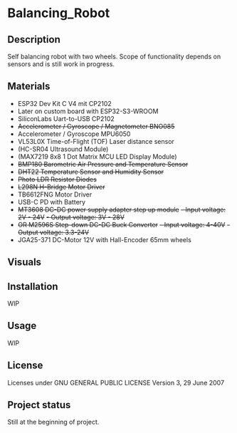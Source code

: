 # Balancing_Robot

## Description
Self balancing robot with two wheels. Scope of functionality depends on sensors and is still work in progress.


## Materials
- ESP32 Dev Kit C V4 mit CP2102
- Later on custom board with ESP32-S3-WROOM
- SiliconLabs Uart-to-USB CP2102
- ~~Accelerometer / Gyroscope / Magnetometer BNO085~~
- Accelerometer / Gyroscope MPU6050
- VL53L0X Time-of-Flight (TOF) Laser distance sensor
- (HC-SR04 Ultrasound Module)
- (MAX7219 8x8 1 Dot Matrix MCU LED Display Module)
- ~~BMP180 Barometric Air Pressure and Temperature Sensor~~
- ~~DHT22 Temperature Sensor and Humidity Sensor~~
- ~~Photo LDR Resistor Diodes~~
- ~~L298N H-Bridge Motor Driver~~
- TB6612FNG Motor Driver
- USB-C PD with Battery
- ~~MT3608 DC-DC power supply adapter step up module~~
    ~~- Input voltage: 2V - 24V~~
    ~~- Output voltage: 3V - 28V~~
- ~~OR M2596S Step-down DC-DC Buck Converter~~
    ~~-  Input voltage: 4-40V~~
    ~~-  Output voltage: 3.3-24V~~
- JGA25-371 DC-Motor 12V with Hall-Encoder 65mm wheels

## Visuals

## Installation
WIP

## Usage
WIP


## License
Licenses under GNU GENERAL PUBLIC LICENSE Version 3, 29 June 2007

## Project status
Still at the beginning of project.
